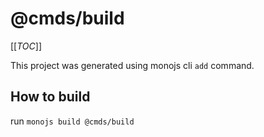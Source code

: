 # @cmds/build

[[_TOC_]]

This project was generated using monojs cli `add` command.

## How to build

run `monojs build @cmds/build`
